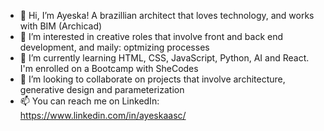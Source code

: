 - 👋 Hi, I’m Ayeska! A brazillian architect that loves technology, and works with BIM (Archicad)
- 👀 I’m interested in creative roles that involve front and back end development, and maily: optmizing processes
- 🌱 I’m currently learning HTML, CSS, JavaScript, Python, AI and React. I'm enrolled on a Bootcamp with SheCodes
- 💞️ I’m looking to collaborate on projects that involve architecture, generative design and parameterization
- 📫 You can reach me on LinkedIn: https://www.linkedin.com/in/ayeskaasc/

<!---
ayscd/ayscd is a ✨ special ✨ repository because its `README.md` (this file) appears on your GitHub profile.
You can click the Preview link to take a look at your changes.
--->
